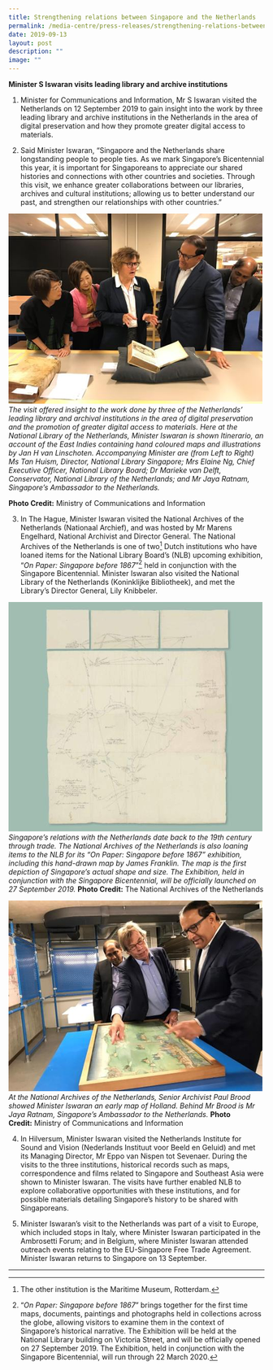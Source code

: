 ```yaml
---
title: Strengthening relations between Singapore and the Netherlands
permalink: /media-centre/press-releases/strengthening-relations-between-singapore-and-the-netherlands/
date: 2019-09-13
layout: post
description: ""
image: ""
---
```

**Minister S Iswaran visits leading library and archive institutions**

1. Minister for Communications and Information, Mr S Iswaran visited the Netherlands on 12 September 2019 to gain insight into the work by three leading library and archive institutions in the Netherlands in the area of digital preservation and how they promote greater digital access to materials.  
  
2. Said Minister Iswaran, “Singapore and the Netherlands share longstanding people to people ties. As we mark Singapore’s Bicentennial this year, it is important for Singaporeans to appreciate our shared histories and connections with other countries and societies. Through this visit, we enhance greater collaborations between our libraries, archives and cultural institutions; allowing us to better understand our past, and strengthen our relationships with other countries.”

![](/images/Press%20Releases%202019/visit%20to%20netherlands%20-%201.jpg)
*The visit offered insight to the work done by three of the Netherlands’ leading library and archival institutions in the area of digital preservation and the promotion of greater digital access to materials. Here at the National Library of the Netherlands, Minister Iswaran is shown Itinerario, an account of the East Indies containing hand coloured maps and illustrations by Jan H van Linschoten. Accompanying Minister are (from Left to Right) Ms Tan Huism, Director, National Library Singapore; Mrs Elaine Ng, Chief Executive Officer, National Library Board; Dr Marieke van Delft, Conservator, National Library of the Netherlands; and Mr Jaya Ratnam, Singapore’s Ambassador to the Netherlands.*

**Photo Credit:** Ministry of Communications and Information 

3. In The Hague, Minister Iswaran visited the National Archives of the Netherlands (Nationaal Archief), and was hosted by Mr Marens Engelhard, National Archivist and Director General. The National Archives of the Netherlands is one of two[^1] Dutch institutions who have loaned items for the National Library Board’s (NLB) upcoming exhibition, “*On Paper: Singapore before 1867*”[^2] held in conjunction with the Singapore Bicentennial. Minister Iswaran also visited the National Library of the Netherlands (Koninklijke Bibliotheek), and met the Library’s Director General, Lily Knibbeler.

![](/images/Press%20Releases%202019/visit%20to%20netherlands%20-%202.jpg)
*Singapore’s relations with the Netherlands date back to the 19th century through trade. The National Archives of the Netherlands is also loaning items to the NLB for its “On Paper: Singapore before 1867” exhibition, including this hand-drawn map by James Franklin. The map is the first depiction of Singapore’s actual shape and size. The Exhibition, held in conjunction with the Singapore Bicentennial, will be officially launched on 27 September 2019.*
**Photo Credit:** The National Archives of the Netherlands

![](/images/Press%20Releases%202019/visit%20to%20netherlands%20-%203.jpg)
*At the National Archives of the Netherlands, Senior Archivist Paul Brood showed Minister Iswaran an early map of Holland. Behind Mr Brood is Mr Jaya Ratnam, Singapore’s Ambassador to the Netherlands.*
**Photo Credit:** Ministry of Communications and Information

4. In Hilversum, Minister Iswaran visited the Netherlands Institute for Sound and Vision (Nederlands Instituut voor Beeld en Geluid) and met its Managing Director, Mr Eppo van Nispen tot Sevenaer. During the visits to the three institutions, historical records such as maps, correspondence and films related to Singapore and Southeast Asia were shown to Minister Iswaran. The visits have further enabled NLB to explore collaborative opportunities with these institutions, and for possible materials detailing Singapore’s history to be shared with Singaporeans.  

5. Minister Iswaran’s visit to the Netherlands was part of a visit to Europe, which included stops in Italy, where Minister Iswaran participated in the Ambrosetti Forum; and in Belgium, where Minister Iswaran attended outreach events relating to the EU-Singapore Free Trade Agreement. Minister Iswaran returns to Singapore on 13 September.

------------------------------------------------------------------------------------
[^1]: The other institution is the Maritime Museum, Rotterdam.  
[^2]: “*On Paper: Singapore before 1867*” brings together for the first time maps, documents, paintings and photographs held in collections across the globe, allowing visitors to examine them in the context of Singapore’s historical narrative. The Exhibition will be held at the National Library building on Victoria Street, and will be officially opened on 27 September 2019. The Exhibition, held in conjunction with the Singapore Bicentennial, will run through 22 March 2020.